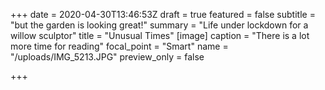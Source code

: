 +++
date = 2020-04-30T13:46:53Z
draft = true
featured = false
subtitle = "but the garden is looking great!"
summary = "Life under lockdown for a willow sculptor"
title = "Unusual Times"
[image]
caption = "There is a lot more time for reading"
focal_point = "Smart"
name = "/uploads/IMG_5213.JPG"
preview_only = false

+++
